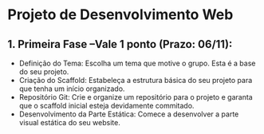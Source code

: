 <h1> Projeto de Desenvolvimento Web</h1>

<h2>1. Primeira Fase –Vale 1 ponto (Prazo: 06/11):</h2>
   <ul>
   <li>Definição do Tema: Escolha um tema que motive o grupo. Esta é a base do seu projeto.</li>
   <li>Criação do Scaffold: Estabeleça a estrutura básica do seu projeto para que tenha um início organizado.</li>
   <li>Repositório Git: Crie e organize um repositório para o projeto e garanta que o scaffold inicial esteja devidamente commitado.</li>
   <li>Desenvolvimento da Parte Estática: Comece a desenvolver a parte visual estática do seu website.</li>
</ul>
